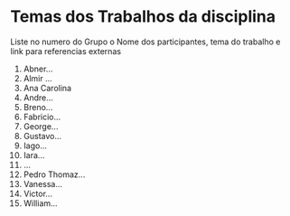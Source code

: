 # Temas dos Trabalhos da disciplina
Liste no numero do Grupo o Nome dos participantes, tema do trabalho e link para referencias externas

1. Abner...
2. Almir ...
3. Ana Carolina
4. Andre...
5. Breno...
6. Fabricio...
7. George...
8. Gustavo...
9. Iago...
10. Iara...
11. ...
12. Pedro Thomaz...
13. Vanessa...
14. Victor...
15. William...
